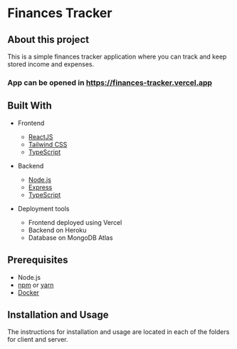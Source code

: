 # Finances Tracker

## About this project

This is a simple finances tracker application where you can track and keep stored income and expenses.

### App can be opened in https://finances-tracker.vercel.app

## Built With

- Frontend
  - [ReactJS](https://reactjs.org)
  - [Tailwind CSS](https://tailwindcss.com)
  - [TypeScript](https://www.typescriptlang.org)
- Backend

  - [Node.js](https://nodejs.org)
  - [Express](https://expressjs.com)
  - [TypeScript](https://www.typescriptlang.org)

- Deployment tools
  - Frontend deployed using Vercel
  - Backend on Heroku
  - Database on MongoDB Atlas

## Prerequisites

- Node.js
- [npm](https://nodejs.org) or [yarn](https://yarnpkg.com)
- [Docker](https://www.docker.com)

## Installation and Usage

The instructions for installation and usage are located in each of the folders for client and server.
